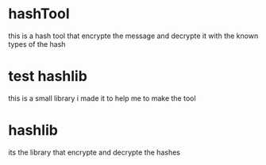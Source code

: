 # hashTool
this is a hash tool that encrypte the message and decrypte it with the known types of the hash
# test hashlib
this is a small library i made it to help me to make the tool
# hashlib
its the library that encrypte and decrypte the hashes

